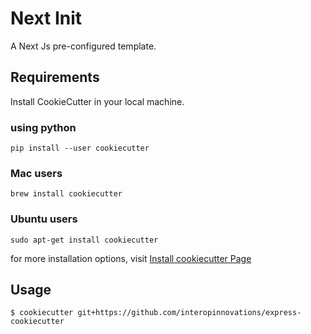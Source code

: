 # Next Init

A Next Js pre-configured template.

## Requirements

Install CookieCutter in your local machine.

### using python

```
pip install --user cookiecutter
```

### Mac users

```
brew install cookiecutter
```

### Ubuntu users

```
sudo apt-get install cookiecutter
```

for more installation options, visit [Install cookiecutter Page](https://cookiecutter.readthedocs.io/en/1.7.2/installation.html)

## Usage

```
$ cookiecutter git+https://github.com/interopinnovations/express-cookiecutter
```

